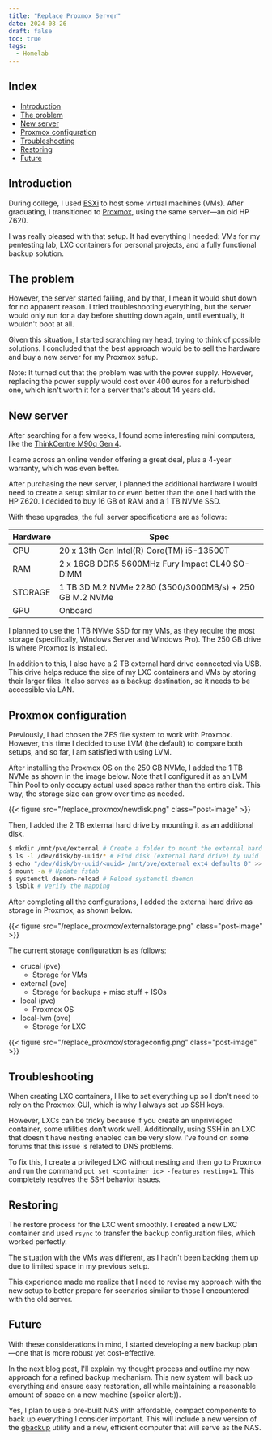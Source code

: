 ```yaml
---
title: "Replace Proxmox Server"
date: 2024-08-26
draft: false
toc: true
tags:
  - Homelab
---
```


## Index

- [Introduction](#introduction)
- [The problem](#the-problem)
- [New server](#new-server)
- [Proxmox configuration](#proxmox-configuration)
- [Troubleshooting](#Troubleshooting)
- [Restoring](#restoring)
- [Future](#Future)

## Introduction

During college, I used [ESXi](https://brunoteixeira1996.github.io/posts/2021-07-22-my-esxi-server/) to host some virtual machines (VMs). After graduating, I transitioned to [Proxmox](https://brunoteixeira1996.github.io/posts/2023-04-28-migrating-to-proxmox/), using the same server—an old HP Z620.

I was really pleased with that setup. It had everything I needed: VMs for my pentesting lab, LXC containers for personal projects, and a fully functional backup solution.

## The problem

However, the server started failing, and by that, I mean it would shut down for no apparent reason. I tried troubleshooting everything, but the server would only run for a day before shutting down again, until eventually, it wouldn't boot at all.

Given this situation, I started scratching my head, trying to think of possible solutions. I concluded that the best approach would be to sell the hardware and buy a new server for my Proxmox setup.

Note: It turned out that the problem was with the power supply. However, replacing the power supply would cost over 400 euros for a refurbished one, which isn't worth it for a server that's about 14 years old.

## New server

After searching for a few weeks, I found some interesting mini computers, like the [ThinkCentre M90q Gen 4](https://psref.lenovo.com/syspool/Sys/PDF/ThinkCentre/ThinkCentre_M90q_Gen_4/ThinkCentre_M90q_Gen_4_Spec.pdf). 

I came across an online vendor offering a great deal, plus a 4-year warranty, which was even better.

After purchasing the new server, I planned the additional hardware I would need to create a setup similar to or even better than the one I had with the HP Z620. I decided to buy 16 GB of RAM and a 1 TB NVMe SSD.

With these upgrades, the full server specifications are as follows:

| Hardware    | Spec |
| -------- | ------- |
| CPU  | 20 x 13th Gen Intel(R) Core(TM) i5-13500T |
| RAM | 2 x 16GB DDR5 5600MHz Fury Impact CL40 SO-DIMM |
| STORAGE | 1 TB 3D M.2 NVMe 2280 (3500/3000MB/s) + 250 GB M.2 NVMe |
| GPU | Onboard |

I planned to use the 1 TB NVMe SSD for my VMs, as they require the most storage (specifically, Windows Server and Windows Pro). The 250 GB drive is where Proxmox is installed.

In addition to this, I also have a 2 TB external hard drive connected via USB. This drive helps reduce the size of my LXC containers and VMs by storing their larger files. It also serves as a backup destination, so it needs to be accessible via LAN.

## Proxmox configuration

Previously, I had chosen the ZFS file system to work with Proxmox. However, this time I decided to use LVM (the default) to compare both setups, and so far, I am satisfied with using LVM.

After installing the Proxmox OS on the 250 GB NVMe, I added the 1 TB NVMe as shown in the image below. Note that I configured it as an LVM Thin Pool to only occupy actual used space rather than the entire disk. This way, the storage size can grow over time as needed.

{{< figure src="/replace_proxmox/newdisk.png" class="post-image" >}}

Then, I added the 2 TB external hard drive by mounting it as an additional disk.

```bash
$ mkdir /mnt/pve/external # Create a folder to mount the external hard drive
$ ls -l /dev/disk/by-uuid/* # Find disk (external hard drive) by uuid
$ echo "/dev/disk/by-uuid/<uuid> /mnt/pve/external ext4 defaults 0" >> /etc/fstab # Write the external hard drive uuid to fstab
$ mount -a # Update fstab
$ systemctl daemon-reload # Reload systemctl daemon
$ lsblk # Verify the mapping
```

After completing all the configurations, I added the external hard drive as storage in Proxmox, as shown below.

{{< figure src="/replace_proxmox/externalstorage.png" class="post-image" >}}

The current storage configuration is as follows:

- crucal (pve)
  - Storage for VMs
- external (pve)
  - Storage for backups + misc stuff + ISOs
- local (pve)
  - Proxmox OS
- local-lvm (pve)
  - Storage for LXC
  
{{< figure src="/replace_proxmox/storageconfig.png" class="post-image" >}}

## Troubleshooting

When creating LXC containers, I like to set everything up so I don't need to rely on the Proxmox GUI, which is why I always set up SSH keys.

However, LXCs can be tricky because if you create an unprivileged container, some utilities don’t work well. Additionally, using SSH in an LXC that doesn't have nesting enabled can be very slow. I've found on some forums that this issue is related to DNS problems.

To fix this, I create a privileged LXC without nesting and then go to Proxmox and run the command `pct set <container id> -features nesting=1`. This completely resolves the SSH behavior issues.

## Restoring

The restore process for the LXC went smoothly. I created a new LXC container and used `rsync` to transfer the backup configuration files, which worked perfectly.

The situation with the VMs was different, as I hadn't been backing them up due to limited space in my previous setup.

This experience made me realize that I need to revise my approach with the new setup to better prepare for scenarios similar to those I encountered with the old server.

## Future

With these considerations in mind, I started developing a new backup plan—one that is more robust yet cost-effective.

In the next blog post, I'll explain my thought process and outline my new approach for a refined backup mechanism. This new system will back up everything and ensure easy restoration, all while maintaining a reasonable amount of space on a new machine (spoiler alert:)).

Yes, I plan to use a pre-built NAS with affordable, compact components to back up everything I consider important. This will include a new version of the [gbackup](https://github.com/BrunoTeixeira1996/gbackup) utility and a new, efficient computer that will serve as the NAS.